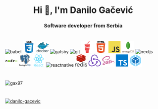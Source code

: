 <h1 align="center">Hi 👋, I'm Danilo Gačević</h1>
<h3 align="center">Software developer from Serbia</h3>

<h1 align="center"></h1>
<p align="left"><img src="https://www.vectorlogo.zone/logos/babeljs/babeljs-icon.svg" alt="babel" width="40" height="40"/> <img src="https://github.com/devicons/devicon/blob/master/icons/css3/css3-original-wordmark.svg" alt="css3" width="40" height="40"/> <img src="https://github.com/devicons/devicon/blob/master/icons/docker/docker-original-wordmark.svg" alt="docker" width="40" height="40"/> <img src="https://www.vectorlogo.zone/logos/gatsbyjs/gatsbyjs-icon.svg" alt="gatsby" width="40" height="40"/> <img src="https://www.vectorlogo.zone/logos/git-scm/git-scm-icon.svg" alt="git" width="40" height="40"/> <img src="https://github.com/devicons/devicon/blob/master/icons/gulp/gulp-plain.svg" alt="gulp" width="40" height="40"/> <img src="https://github.com/devicons/devicon/blob/master/icons/html5/html5-original-wordmark.svg" alt="html5" width="40" height="40"/> <img src="https://github.com/devicons/devicon/blob/master/icons/javascript/javascript-original.svg" alt="javascript" width="40" height="40"/> <img src="https://github.com/devicons/devicon/blob/master/icons/mongodb/mongodb-original-wordmark.svg" alt="mongodb" width="40" height="40"/> <img src="https://cdn.worldvectorlogo.com/logos/nextjs-3.svg" alt="nextjs" width="40" height="40"/> <img src="https://github.com/devicons/devicon/blob/master/icons/nodejs/nodejs-original-wordmark.svg" alt="nodejs" width="40" height="40"/> <img src="https://github.com/devicons/devicon/blob/master/icons/postgresql/postgresql-original-wordmark.svg" alt="postgresql" width="40" height="40"/> <img src="https://github.com/devicons/devicon/blob/master/icons/react/react-original-wordmark.svg" alt="react" width="40" height="40"/> <img src="https://reactnative.dev/img/header_logo.svg" alt="reactnative" width="40" height="40"/> <img src="https://github.com/devicons/devicon/blob/master/icons/redis/redis-original-wordmark.svg" alt="redis" width="40" height="40"/> <img src="https://github.com/devicons/devicon/blob/master/icons/redux/redux-original.svg" alt="redux" width="40" height="40"/> <img src="https://github.com/devicons/devicon/blob/master/icons/sass/sass-original.svg" alt="sass" width="40" height="40"/> <img src="https://github.com/devicons/devicon/blob/master/icons/typescript/typescript-original.svg" alt="typescript" width="40" height="40"/> <img src="https://github.com/devicons/devicon/blob/master/icons/webpack/webpack-original.svg" alt="webpack" width="40" height="40"/></p>

<h1 align="center"></h1>

<p><img align="center" src="https://github-readme-stats.vercel.app/api/top-langs/?username=gax97&layout=compact&hide=html" alt="gax97" /></p>
<h1 align="center"></h1>

<!-- <p align="left"> <img src="https://komarev.com/ghpvc/?username=gax97" alt="gax97" /> </p> -->

<p align="left">
<a href="https://linkedin.com/in/danilo-gacevic" target="blank"><img align="center" src="https://cdn.jsdelivr.net/npm/simple-icons@3.0.1/icons/linkedin.svg" alt="danilo-gacevic" height="30" width="30" /></a>
</p>
